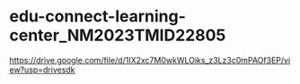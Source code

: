 # edu-connect-learning-center_NM2023TMID22805
https://drive.google.com/file/d/1IX2xc7M0wkWLOiks_z3Lz3c0mPAOf3EP/view?usp=drivesdk
